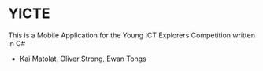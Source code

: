 # YICTE

This is a Mobile Application for the Young ICT Explorers Competition written in C#

- Kai Matolat, Oliver Strong, Ewan Tongs

